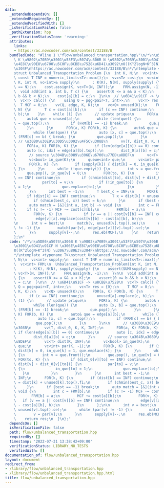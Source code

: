```yaml
---
data:
  _extendedDependsOn: []
  _extendedRequiredBy: []
  _extendedVerifiedWith: []
  _isVerificationFailed: false
  _pathExtension: hpp
  _verificationStatusIcon: ':warning:'
  attributes:
    links:
    - https://ac.nowcoder.com/acm/contest/33188/B
  bundledCode: "#line 1 \"flow/unbalanced_transportation.hpp\"\n/*\n\u5DE6\u5074\u306B\
    \ K \u9802\u70B9\u3001\u53F3\u5074\u306B N \u9802\u70B9\u3001\u6D41\u91CF N \u306E\
    \u4E8C\u90E8\u6700\u5C0F\u8CBB\u7528\u6D41\u3092\nO((K^2logN+K^3)N) \u3067\u89E3\
    \u304F\nhttps://ac.nowcoder.com/acm/contest/33188/B\n*/\ntemplate <typename T>\n\
    struct Unbalanced_Transportation_Problem {\n  int K, N;\n  vc<int> supply;\n \
    \ const T INF = numeric_limits<T>::max();\n  vvc<T> cost;\n  vc<int> FRM;\n  Unbalanced_Transportation_Problem(int\
    \ K, int N, vc<int>& supply)\n      : K(K), N(N), supply(supply) {\n    assert(SUM(supply)\
    \ == N);\n    cost.assign(K, vc<T>(N, INF));\n    FRM.assign(N, -1);\n  }\n\n\
    \  void add(int a, int b, T c) {\n    assert(0 <= a && a < K);\n    assert(0 <=\
    \ b && b < N);\n    cost[a][b] = c;\n  }\n\n  // \u6D41\u91CF -> \u8CBB\u7528\n\
    \  vc<T> calc() {\n    using Q = pqg<pair<T, int>>;\n    vc<T> res = {0};\n  \
    \  T MCF = 0;\n    vv(Q, edge, K, K);\n    vc<Q> unused(K);\n    FOR(a, K) FOR(b,\
    \ N) {\n      T c = cost[a][b];\n      if (c == INF) continue;\n      unused[a].emplace(c,\
    \ b);\n    }\n    while (1) {\n      // update prique\n      FOR(a, K) {\n   \
    \     auto& que = unused[a];\n        while (len(que)) {\n          auto [x, b]\
    \ = que.top();\n          if (FRM[b] == -1) break;\n          que.pop();\n   \
    \     }\n      }\n      FOR(a, K) FOR(b, K) {\n        auto& que = edge[a][b];\n\
    \        while (len(que)) {\n          auto [x, c] = que.top();\n          if\
    \ (FRM[c] == b) { break; }\n          que.pop();\n        }\n      }\n\n     \
    \ // \u30B0\u30E9\u30D5\u3092\u4F5C\u308B\n      vv(T, dist_0, K, K, INF);\n \
    \     FOR(a, K) FOR(b, K) {\n        if (len(edge[a][b]) == 0) continue;\n   \
    \     auto [c, idx] = edge[a][b].top();\n        dist_0[a][b] = c;\n      }\n\
    \      // source \u304B\u3089\u306E\u6700\u77ED\u8DEF\n      vc<T> dist(K, INF);\n\
    \      vc<bool> in_que(K);\n      queue<int> que;\n      vc<int> par(K, -1);\n\
    \      FOR(k, K) {\n        if (supply[k]) { dist[k] = 0, in_que[k] = 1, que.emplace(k);\
    \ }\n      }\n      while (!que.empty()) {\n        int v = que.front();\n   \
    \     que.pop(), in_que[v] = 0;\n        FOR(to, K) {\n          if (dist_0[v][to]\
    \ == INF) continue;\n          if (chmin(dist[to], dist[v] + dist_0[v][to])) {\n\
    \            par[to] = v;\n            if (!in_que[to]) {\n              in_que[to]\
    \ = 1;\n              que.emplace(to);\n            }\n          }\n        }\n\
    \      }\n      int best = -1;\n      T best_c = INF;\n      FOR(k, K) {\n   \
    \     if (dist[k] == INF) continue;\n        T x = dist[k] + unused[k].top().fi;\n\
    \        if (chmin(best_c, x)) best = k;\n      }\n      if (best == -1) break;\n\
    \      auto match = [&](int a, int b) -> void {\n        int c = FRM[b];\n   \
    \     if (c != -1) MCF -= cost[c][b];\n        FRM[b] = a;\n        MCF += cost[a][b];\n\
    \        FOR(v, K) {\n          if (v == a || cost[v][b] == INF) continue;\n \
    \         edge[v][a].emplace(cost[v][b] - cost[a][b], b);\n        }\n      };\n\
    \n      int v = best;\n      match(v, unused[v].top().se);\n      while (par[v]\
    \ != -1) {\n        match(par[v], edge[par[v]][v].top().se);\n        v = par[v];\n\
    \      }\n      supply[v]--;\n      res.eb(MCF);\n    }\n    return res;\n  }\n\
    };\n"
  code: "/*\n\u5DE6\u5074\u306B K \u9802\u70B9\u3001\u53F3\u5074\u306B N \u9802\u70B9\
    \u3001\u6D41\u91CF N \u306E\u4E8C\u90E8\u6700\u5C0F\u8CBB\u7528\u6D41\u3092\n\
    O((K^2logN+K^3)N) \u3067\u89E3\u304F\nhttps://ac.nowcoder.com/acm/contest/33188/B\n\
    */\ntemplate <typename T>\nstruct Unbalanced_Transportation_Problem {\n  int K,\
    \ N;\n  vc<int> supply;\n  const T INF = numeric_limits<T>::max();\n  vvc<T> cost;\n\
    \  vc<int> FRM;\n  Unbalanced_Transportation_Problem(int K, int N, vc<int>& supply)\n\
    \      : K(K), N(N), supply(supply) {\n    assert(SUM(supply) == N);\n    cost.assign(K,\
    \ vc<T>(N, INF));\n    FRM.assign(N, -1);\n  }\n\n  void add(int a, int b, T c)\
    \ {\n    assert(0 <= a && a < K);\n    assert(0 <= b && b < N);\n    cost[a][b]\
    \ = c;\n  }\n\n  // \u6D41\u91CF -> \u8CBB\u7528\n  vc<T> calc() {\n    using\
    \ Q = pqg<pair<T, int>>;\n    vc<T> res = {0};\n    T MCF = 0;\n    vv(Q, edge,\
    \ K, K);\n    vc<Q> unused(K);\n    FOR(a, K) FOR(b, N) {\n      T c = cost[a][b];\n\
    \      if (c == INF) continue;\n      unused[a].emplace(c, b);\n    }\n    while\
    \ (1) {\n      // update prique\n      FOR(a, K) {\n        auto& que = unused[a];\n\
    \        while (len(que)) {\n          auto [x, b] = que.top();\n          if\
    \ (FRM[b] == -1) break;\n          que.pop();\n        }\n      }\n      FOR(a,\
    \ K) FOR(b, K) {\n        auto& que = edge[a][b];\n        while (len(que)) {\n\
    \          auto [x, c] = que.top();\n          if (FRM[c] == b) { break; }\n \
    \         que.pop();\n        }\n      }\n\n      // \u30B0\u30E9\u30D5\u3092\u4F5C\
    \u308B\n      vv(T, dist_0, K, K, INF);\n      FOR(a, K) FOR(b, K) {\n       \
    \ if (len(edge[a][b]) == 0) continue;\n        auto [c, idx] = edge[a][b].top();\n\
    \        dist_0[a][b] = c;\n      }\n      // source \u304B\u3089\u306E\u6700\u77ED\
    \u8DEF\n      vc<T> dist(K, INF);\n      vc<bool> in_que(K);\n      queue<int>\
    \ que;\n      vc<int> par(K, -1);\n      FOR(k, K) {\n        if (supply[k]) {\
    \ dist[k] = 0, in_que[k] = 1, que.emplace(k); }\n      }\n      while (!que.empty())\
    \ {\n        int v = que.front();\n        que.pop(), in_que[v] = 0;\n       \
    \ FOR(to, K) {\n          if (dist_0[v][to] == INF) continue;\n          if (chmin(dist[to],\
    \ dist[v] + dist_0[v][to])) {\n            par[to] = v;\n            if (!in_que[to])\
    \ {\n              in_que[to] = 1;\n              que.emplace(to);\n         \
    \   }\n          }\n        }\n      }\n      int best = -1;\n      T best_c =\
    \ INF;\n      FOR(k, K) {\n        if (dist[k] == INF) continue;\n        T x\
    \ = dist[k] + unused[k].top().fi;\n        if (chmin(best_c, x)) best = k;\n \
    \     }\n      if (best == -1) break;\n      auto match = [&](int a, int b) ->\
    \ void {\n        int c = FRM[b];\n        if (c != -1) MCF -= cost[c][b];\n \
    \       FRM[b] = a;\n        MCF += cost[a][b];\n        FOR(v, K) {\n       \
    \   if (v == a || cost[v][b] == INF) continue;\n          edge[v][a].emplace(cost[v][b]\
    \ - cost[a][b], b);\n        }\n      };\n\n      int v = best;\n      match(v,\
    \ unused[v].top().se);\n      while (par[v] != -1) {\n        match(par[v], edge[par[v]][v].top().se);\n\
    \        v = par[v];\n      }\n      supply[v]--;\n      res.eb(MCF);\n    }\n\
    \    return res;\n  }\n};"
  dependsOn: []
  isVerificationFile: false
  path: flow/unbalanced_transportation.hpp
  requiredBy: []
  timestamp: '2022-07-31 13:38:42+09:00'
  verificationStatus: LIBRARY_NO_TESTS
  verifiedWith: []
documentation_of: flow/unbalanced_transportation.hpp
layout: document
redirect_from:
- /library/flow/unbalanced_transportation.hpp
- /library/flow/unbalanced_transportation.hpp.html
title: flow/unbalanced_transportation.hpp
---
```

